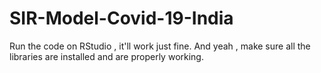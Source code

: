 # SIR-Model-Covid-19-India

Run the code on RStudio , it'll work just fine.
And yeah , make sure all the libraries are installed and are properly working.
